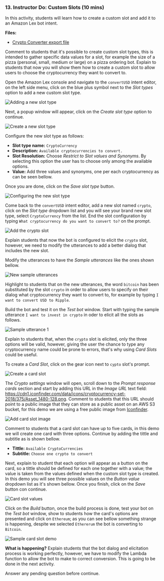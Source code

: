 ### 13. Instructor Do: Custom Slots (10 mins)

In this activity, students will learn how to create a custom slot and add it to an Amazon Lex bot intent.

**Files:**

* [Crypto Converter export file](Activities/13-Ins_Custom_Slots/Solved/Crypto_Converter_2_4aefdbf6-55cc-4892-b302-dc428c404e29_Bot_LEX_V1.zip)

Comment to students that it's possible to create custom slot types, this is intended to gather specific data values for a slot, for example the size of a pizza (personal, small, medium or large) on a pizza ordering bot. Explain to students that now you will show them how to create a custom slot to allow users to choose the cryptocurrency they want to convert to.

Open the Amazon Lex console and navigate to the `convertUSD` intent editor, on the left side menu, click on the blue plus symbol next to the _Slot types_ option to add a new custom slot type.

![Adding a new slot type](Images/add-slot-type.png)

Next, a popup window will appear, click on the _Create slot type_ option to continue.

![Create a new slot type](Images/create-slot-type.png)

Configure the new slot type as follows:

* **Slot type name:** `CryptoCurrency`
* **Description:** `Available cryptocurrencies to convert.`
* **Slot Resolution:** Choose _Restrict to Slot values and Synonyms_. By selecting this option the user has to choose only among the available options.
* **Value:** Add three values and synonyms, one per each cryptocurrency as can be seen bellow.

Once you are done, click on the _Save slot type_ button.

![Configuring the new slot type](Images/configure-new-slot-type.png)

Come back to the `convertUSD` intent editor, add a new slot named `crypto`, click on the _Slot type_ dropdown list and you will see your brand new slot type, select `CryptoCurrency` from the list. End the slot configuration by typing `What cryptocurrency do you want to convert to?` on the prompt.

![Add the crypto slot](Images/add-crypto-slot.png)

Explain students that now the bot is configured to elicit the `crypto` slot, however, we need to modify the utterances to add a better dialog that includes the new slot.

Modify the utterances to have the _Sample utterances_ like the ones shown bellow.

![New sample utterances](Images/new-crypto-utterances.png)

Highlight to students that on the new utterances, the word `bitcoin` has been substituted by the slot `crypto` in order to allow users to specify on their dialog what cryptocurrency they want to convert to, for example by typing `I want to convert USD to Ripple`.

Build the bot and test it on the _Test bot_ window. Start with typing the sample utterance `I want to invest in crypto` in oder to elicit all the slots as follows.

![Sample utterance 1](Images/custom_slots_1.gif)

Explain to students that, when the `crypto` slot is elicited, only the three options will be valid, however, giving the user the chance to type any cryptocurrency name could be prone to errors, that's why using _Card Slots_ could be useful.

To create a _Card Slot_, click on the gear icon next to `cypto` slot's prompt.

![Create a card slot](Images/create-card-slot.png)

The _Crypto settings_ window will open, scroll down to the _Prompt response cards_ section and start by adding this URL in the _Image URL_ text field: https://cdn1.iconfinder.com/data/icons/cryptocurrency-set-2018/375/Asset_1480-128.png. Comment to students that this URL should point to a public image that they can store as a public asset on an AWS S3 bucket, for this demo we are using a free public image from [Iconfinder](https://www.iconfinder.com/).

![Add card slot image](Images/add-card-slot-image.png)

Comment to students that a card slot can have up to five cards, in this demo we will create one card with three options. Continue by adding the tittle and subtitle as is shown bellow.

* **Tittle:** `Available CryptoCurrencies`
* **Subtitle:** `Choose one crypto to convert`

Next, explain to student that each option will appear as a button on the card, so a tittle should be defined for each one together with a value; the value is taken from the values defined when the custom slot type is created. In this demo you will see three possible values on the _Button value_ dropdown list as it's shown bellow. Once you finish, click on the _Save_ button con continue.

![Card slot values](Images/card-slot-values.png)

Click on the _Build_ button, once the build process is done, test your bot on the _Test bot_ window, show to students how the card's options are presented and click on `Ethereum`; as you can see bellow something strange is happening, despite we selected `Ethererum` the bot is converting to `Bitcoin`.

![Sample card slot demo](Images/custo_slots_cards.gif)

**What is happening?** Explain students that the bot dialog and elicitation process is working perfectly, however, we have to modify the Lambda function to allow the bot to make to correct conversion. This is going to be done in the next activity.

Answer any pending question before continue.
